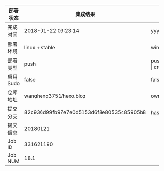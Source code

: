 部署状态 | 集成结果 | 参考值
---|---|---
完成时间 | 2018-01-22 09:23:14 | yyyy-mm-dd hh:mm:ss
部署环境 | linux + stable | window \| linux + stable
部署类型 | push | push \| pull_request \| api \| cron
启用Sudo | false | false \| true
仓库地址 | wangheng3751/hexo.blog | owner_name/repo_name
提交分支 | 82c936d99fb97e7e0d5153d6f8e80535485905b8 | hash 16位
提交信息 | 20180121 |
Job ID   | 331621190 | 
Job NUM  | 18.1 | 
